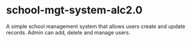 # school-mgt-system-alc2.0
A simple school management system that allows users create and update records. Admin can add, delete and manage users.
